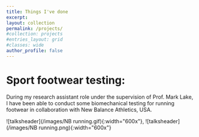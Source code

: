 ```yaml
---
title: Things I've done
excerpt:
layout: collection
permalink: /projects/
#collection: projects
#entries_layout: grid
#classes: wide
author_profile: false
---
```


# Sport footwear testing:

During my research assistant role under the supervision of Prof. Mark Lake, I have been able to conduct some biomechanical testing for running footwear in collaboration with New Balance Athletics, USA.

![talksheader](/images/NB running.gif){:width="600x"}, ![talksheader](/images/NB running.png){:width="600x"}

